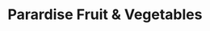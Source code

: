 ---
title: "Parardise Fruit & Vegetables"
url: /livonia/parardise-fruit-und-vegetables/
shop: Gemüse & Obst
---